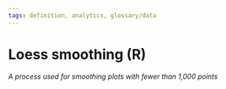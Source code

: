 ```yaml
---
tags: definition, analytics, glossary/data
---
```

#  Loess smoothing (R)
*A process used for smoothing plots with fewer than 1,000 points*